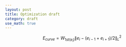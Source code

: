 ```yaml
---
layout: post
title: Optimization draft
category: draft
use_math: true
---
```


$$ E_{curve} =  W_{1st(e_i)}\| e_i - (e_{i-1}+e_{i+1})/2\| _L^2 $$ 